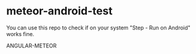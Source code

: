 # meteor-android-test
You can use this repo to check if on your system "Step - Run on Android" works fine.

ANGULAR-METEOR